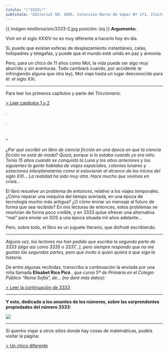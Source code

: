 ```yaml
---
titulo: "\"3333\""
subtitulo: "Editorial SM, 2005. Colección Barco de Vapor Nº 171. Ilustraciones de Tesa González"
---
```

{{ imágen mislibros/sm/3333-2.jpg posición: izq }} **Argumento:**

Vivir en el siglo XXXIV no es muy diferente a hacerlo hoy en día.

Sí, puede que existan esferas de desplazamiento instantáneo, calas,
holopadres y telegafas, y puede que el mundo esté unido en paz y armonía.

Pero, para un chico de 11 años como Mot, la vida puede ser algo muy aburrido
y sin aventuras. Todo cambiará cuando, por accidente (e infringiendo alguna
que otra ley), Mot viaje hasta un lugar desconocido para él: el siglo XXI.

* * *

Para leer los primeros capítulos y parte del _Triccionario_:

[> Leer capítulos 1 y 2](/paraleer/3333-capitulo)

.

.

## .

_¿Por qué escribir un libro de ciencia ficción en una época en que la ciencia
ficción no está de moda? Quizá, porque sí lo estaba cuando yo era niño. Tenía
15 años cuando se conquistó la Luna y los años anteriores y los siguientes la
gente hablaba de viajes espaciales, colonias lunares y estaciones
interplanetarias como si estuvieran al alcance de los inicios del siglo XXI…
La realidad ha sido muy otra. Hace mucho que vivimos en crisis…_

El libro resuelve un problema de entonces, relativo a los viajes temporales.
¿Cómo reparar una máquina del tiempo averiada, en una época de tecnología
mucho más antigua? ¿O cómo enviar un mensaje al futuro de forma que sea
recibido? En mis lecturas de entonces, estos problemas se resolvían de forma
poco creíble, y en 3333 quise ofrecer una alternativa “real” para enviar un
SOS a una época situada mil años adelante…

Pero, sobre todo, el libro es un juguete literario, que disfruté escribiendo.

* * *

_Alguna vez, los lectores me han pedido que escriba la segunda parte de 3333
(algo así como 3335 o 3337…), pero siempre respondo que no me gustan las
segundas partes, pero que invito a quien quiera a que siga la historia._

De entre algunas recibidas, transcribo a continuación la enviada por una niña
llamada **Elisabet Rico Picó** _, que cursa 5º de Primaria en el Colegio
Público “Reina Sofía”, de… (no daré más datos):_

[> Leer la continuación de 3333](/paraleer/3333-elisabet)

* * *

**Y esto, dedicado a los amantes de los números, sobre las sorprendentes
propiedades del número 3333:**

![](/imagenes/mislibros/sm/chico-3333dos.jpg)

* * *

Si queréis viajar a otros sitios donde hay cosas de matemáticas, podéis
visitar la página:

[> Un chico
diferente](http://www.ricardogomez.com/mislibros/unchicodiferente)

